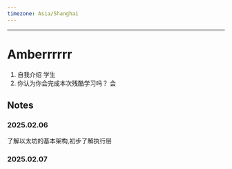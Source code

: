 ```yaml
---
timezone: Asia/Shanghai
---
```


---

# Amberrrrrr

1. 自我介绍 学生
2. 你认为你会完成本次残酷学习吗？ 会

## Notes

<!-- Content_START -->

### 2025.02.06
了解以太坊的基本架构,初步了解执行层

### 2025.02.07

<!-- Content_END -->
